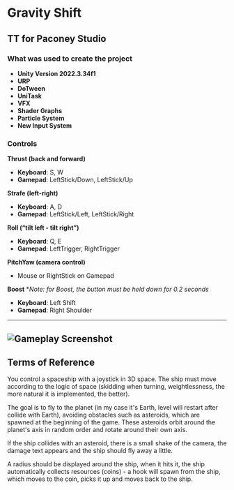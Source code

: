 # Gravity Shift

## TT for Paconey Studio

### What was used to create the project
- **Unity Version 2022.3.34f1**
- **URP**
- **DoTween**
- **UniTask**
- **VFX**
- **Shader Graphs**
- **Particle System**
- **New Input System**

### Controls

**Thrust (back and forward)**  
- **Keyboard**: S, W  
- **Gamepad**: LeftStick/Down, LeftStick/Up  

**Strafe (left-right)**  
- **Keyboard**: A, D  
- **Gamepad**: LeftStick/Left, LeftStick/Right  

**Roll (“tilt left - tilt right”)**  
- **Keyboard**: Q, E  
- **Gamepad**: LeftTrigger, RightTrigger  

**PitchYaw (camera control)**  
- Mouse or RightStick on Gamepad  

**Boost**
**Note: for Boost, the button must be held down for 0.2 seconds*
- **Keyboard**: Left Shift  
- **Gamepad**: Right Shoulder  
---
![Gameplay Screenshot](https://i.ibb.co/mzGLxLr/Gameplay-Screenshot.png)
---

## Terms of Reference

You control a spaceship with a joystick in 3D space. The ship must move according to the logic of space (skidding when turning, weightlessness, the more natural it is implemented, the better). 

The goal is to fly to the planet (in my case it's Earth, level will restart after collide with Earth), avoiding obstacles such as asteroids, which are spawned at the beginning of the game. These asteroids orbit around the planet's axis in random order and rotate around their own axis. 

If the ship collides with an asteroid, there is a small shake of the camera, the damage text appears and the ship should fly away a little.

A radius should be displayed around the ship, when it hits it, the ship automatically collects resources (coins) - a hook will spawn from the ship, which moves to the coin, picks it up and moves back to the ship.
